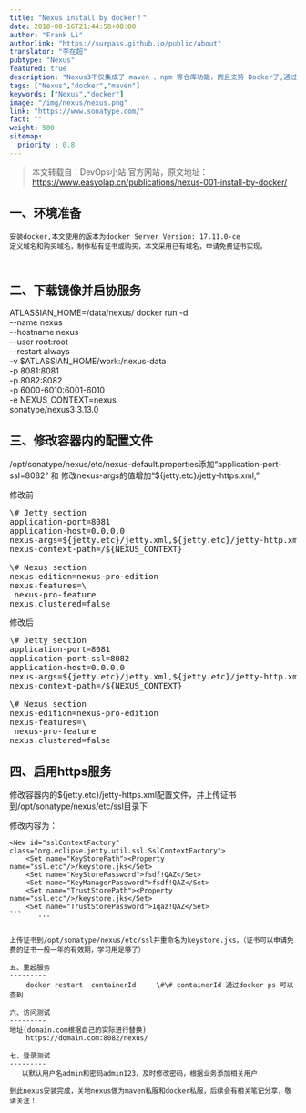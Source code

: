 ```yaml
---
title: "Nexus install by docker！"
date: 2018-08-16T21:44:58+08:00
author: "Frank Li"
authorlink: "https://surpass.github.io/public/about"
translator: "李在超"
pubtype: "Nexus"
featured: true
description: "Nexus3不仅集成了 maven 、npm 等仓库功能，而且支持 Docker了,通过实验，发现 Nexus 3 能够基本满足需求."
tags: ["Nexus","docker","maven"]
keywords: ["Nexus","docker"]
image: "/img/nexus/nexus.png"
link: "https://www.sonatype.com/"
fact: ""
weight: 500
sitemap:
  priority : 0.8
---
```


> 本文转载自：DevOps小站 官方网站，原文地址：https://www.easyolap.cn/publications/nexus-001-install-by-docker/


一、环境准备
---------
	安装docker,本文使用的版本为docker Server Version: 17.11.0-ce
	定义域名和购买域名，制作私有证书或购买，本文采用已有域名，申请免费证书实现。


​						
二、下载镜像并启协服务
---------
ATLASSIAN_HOME=/data/nexus/
docker run -d \
--name nexus \
--hostname nexus \
--user root:root \
--restart always \
-v $ATLASSIAN_HOME/work:/nexus-data \
-p 8081:8081 \
-p 8082:8082 \
-p 6000-6010:6001-6010 \
-e NEXUS_CONTEXT=nexus \
sonatype/nexus3:3.13.0

三、修改容器内的配置文件
---------
/opt/sonatype/nexus/etc/nexus-default.properties添加“application-port-ssl=8082” 和 修改nexus-args的值增加“${jetty.etc}/jetty-https.xml,”

修改前
<pre name="code" class="java">
\# Jetty section
application-port=8081
application-host=0.0.0.0
nexus-args=${jetty.etc}/jetty.xml,${jetty.etc}/jetty-http.xml,${jetty.etc}/jetty-requestlog.xml
nexus-context-path=/${NEXUS_CONTEXT}

\# Nexus section
nexus-edition=nexus-pro-edition
nexus-features=\
 nexus-pro-feature
nexus.clustered=false
</pre>

修改后
<pre name="code" class="java">
\# Jetty section
application-port=8081
application-port-ssl=8082
application-host=0.0.0.0
nexus-args=${jetty.etc}/jetty.xml,${jetty.etc}/jetty-http.xml,${jetty.etc}/jetty-https.xml,${jetty.etc}/jetty-requestlog.xml
nexus-context-path=/${NEXUS_CONTEXT}

\# Nexus section
nexus-edition=nexus-pro-edition
nexus-features=\
 nexus-pro-feature
nexus.clustered=false
</pre>

四、启用https服务
---------
修改容器内的${jetty.etc}/jetty-https.xml配置文件，并上传证书到/opt/sonatype/nexus/etc/ssl目录下

修改内容为：
```
<New id="sslContextFactory" class="org.eclipse.jetty.util.ssl.SslContextFactory">
    <Set name="KeyStorePath"><Property name="ssl.etc"/>/keystore.jks</Set>
    <Set name="KeyStorePassword">fsdf!QAZ</Set>
    <Set name="KeyManagerPassword">fsdf!QAZ</Set>
    <Set name="TrustStorePath"><Property name="ssl.etc"/>/keystore.jks</Set>
    <Set name="TrustStorePassword">1qaz!QAZ</Set>
```    ...
 

上传证书到/opt/sonatype/nexus/etc/ssl并重命名为keystore.jks，（证书可以申请免费的证书一般一年的有效期，学习用足够了）

五、重起服务			
---------
	docker restart  containerId		\#\# containerId 通过docker ps 可以查到

六、访问测试
---------
地址(domain.com根据自己的实际进行替换)
	https://domain.com:8082/nexus/		

七、登录测试
---------
   以默认用户名admin和密码admin123，及时修改密码，根据业务添加相关用户

到此nexus安装完成，关地nexus做为maven私服和docker私服，后续会有相关笔记分享，敬请关注！